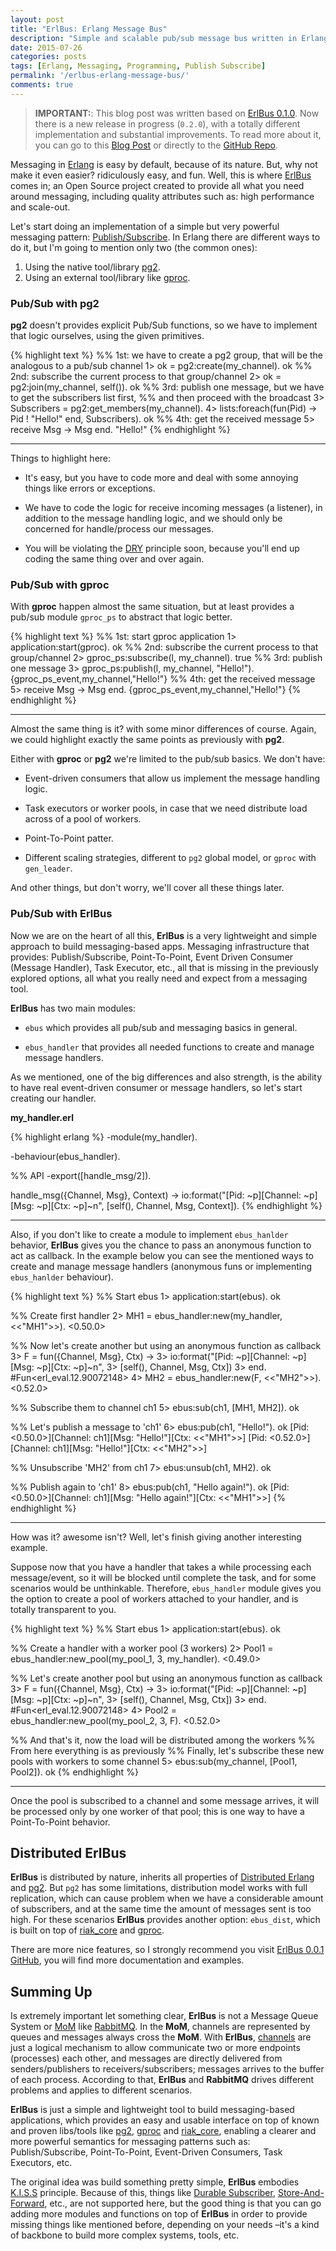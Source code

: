 ```yaml
---
layout: post
title: "ErlBus: Erlang Message Bus"
description: "Simple and scalable pub/sub message bus written in Erlang"
date: 2015-07-26
categories: posts
tags: [Erlang, Messaging, Programming, Publish Subscribe]
permalink: '/erlbus-erlang-message-bus/'
comments: true
---
```


> **IMPORTANT:**: This blog post was written based on [ErlBus 0.1.0](https://github.com/cabol/erlbus/tree/0.1.0). Now there is a new release in progress (`0.2.0`), with a totally different implementation and substantial improvements. To read more about it, you can go to this [Blog Post](http://cabol.github.io/posts/2016/01/13/distributed-scalable-pubsub-in-erlang.html) or directly to the [GitHub Repo](https://github.com/cabol/erlbus).
<!--more-->

Messaging in [Erlang](http://www.erlang.org) is easy by default, because of its nature. But, why not make it even easier? ridiculously easy, and fun. Well, this is where [ErlBus](https://github.com/cabol/erlbus/tree/0.1.0) comes in; an Open Source project created to provide all what you need around messaging, including quality attributes such as: high performance and scale-out.

Let's start doing an implementation of a simple but very powerful messaging pattern: [Publish/Subscribe](http://www.enterpriseintegrationpatterns.com/PublishSubscribeChannel.html). In Erlang there are different ways to do it, but I'm going to mention only two (the common ones):

1. Using the native tool/library [pg2](http://erlang.org/doc/man/pg2.html).
2. Using an external tool/library like [gproc](https://github.com/uwiger/gproc).

### Pub/Sub with pg2

**pg2** doesn't provides explicit Pub/Sub functions, so we have to implement that logic ourselves, using the given primitives.

{% highlight text %}
%% 1st: we have to create a pg2 group, that will be the analogous to a pub/sub channel
1> ok = pg2:create(my_channel).
ok
%% 2nd: subscribe the current process to that group/channel
2> ok = pg2:join(my_channel, self()).
ok
%% 3rd: publish one message, but we have to get the subscribers list first,
%% and then proceed with the broadcast
3> Subscribers = pg2:get_members(my_channel).
4> lists:foreach(fun(Pid) -> Pid ! "Hello!" end, Subscribers).
ok
%% 4th: get the received message
5> receive Msg -> Msg end.
"Hello!"
{% endhighlight %}

---

Things to highlight here:

- It's easy, but you have to code more and deal with some annoying things like errors or exceptions.

- We have to code the logic for receive incoming messages (a listener), in addition to the message handling logic, and we should only be concerned for handle/process our messages.

- You will be violating the [DRY](https://en.wikipedia.org/wiki/Don%27t_repeat_yourself) principle soon, because you'll end up coding the same thing over and over again.

### Pub/Sub with gproc

With **gproc** happen almost the same situation, but at least provides a pub/sub module `gproc_ps` to abstract that logic better.

{% highlight text %}
%% 1st: start gproc application
1> application:start(gproc).
ok
%% 2nd: subscribe the current process to that group/channel
2> gproc_ps:subscribe(l, my_channel).
true
%% 3rd: publish one message
3> gproc_ps:publish(l, my_channel, "Hello!").
{gproc_ps_event,my_channel,"Hello!"}
%% 4th: get the received message
5> receive Msg -> Msg end.
{gproc_ps_event,my_channel,"Hello!"}
{% endhighlight %}

---

Almost the same thing is it? with some minor differences of course. Again, we could highlight exactly the same points as previously with **pg2**.

Either with **gproc** or **pg2** we're limited to the pub/sub basics. We don't have:

- Event-driven consumers that allow us implement the message handling logic.

- Task executors or worker pools, in case that we need distribute load across of a pool of workers.

- Point-To-Point patter.

- Different scaling strategies, different to `pg2` global model, or `gproc` with `gen_leader`.

And other things, but don't worry, we'll cover all these things later.

### Pub/Sub with ErlBus

Now we are on the heart of all this, **ErlBus** is a very lightweight and simple approach to build messaging-based apps. Messaging infrastructure that provides: Publish/Subscribe, Point-To-Point, Event Driven Consumer (Message Handler), Task Executor, etc., all that is missing in the previously explored options, all what you really need and expect from a messaging tool.

**ErlBus** has two main modules:

- `ebus` which provides all pub/sub and messaging basics in general.

- `ebus_handler` that provides all needed functions to create and manage message handlers.

As we mentioned, one of the big differences and also strength, is the ability to have real event-driven consumer or message handlers, so let's start creating our handler.

**my_handler.erl**

{% highlight erlang %}
-module(my_handler).

-behaviour(ebus_handler).

%% API
-export([handle_msg/2]).

handle_msg({Channel, Msg}, Context) ->
  io:format("[Pid: ~p][Channel: ~p][Msg: ~p][Ctx: ~p]~n",
            [self(), Channel, Msg, Context]).
{% endhighlight %}

---

Also, if you don't like to create a module to implement `ebus_hanlder` behavior, **ErlBus** gives you the chance to pass an anonymous function to act as callback. In the example below you can see the mentioned ways to create and manage message handlers (anonymous funs or implementing `ebus_hanlder` behaviour).


{% highlight text %}
%% Start ebus
1> application:start(ebus).
ok

%% Create first handler
2> MH1 = ebus_handler:new(my_handler, <<"MH1">>).
<0.50.0>

%% Now let's create another but using an anonymous function as callback
3> F = fun({Channel, Msg}, Ctx) ->
3>       io:format("[Pid: ~p][Channel: ~p][Msg: ~p][Ctx: ~p]~n",
3>                 [self(), Channel, Msg, Ctx])
3>     end.
#Fun<erl_eval.12.90072148>
4> MH2 = ebus_handler:new(F, <<"MH2">>).
<0.52.0>

%% Subscribe them to channel ch1
5> ebus:sub(ch1, [MH1, MH2]).
ok

%% Let's publish a message to 'ch1'
6> ebus:pub(ch1, "Hello!").
ok
[Pid: <0.50.0>][Channel: ch1][Msg: "Hello!"][Ctx: <<"MH1">>]
[Pid: <0.52.0>][Channel: ch1][Msg: "Hello!"][Ctx: <<"MH2">>]

%% Unsubscribe 'MH2' from ch1
7> ebus:unsub(ch1, MH2).
ok

%% Publish again to 'ch1'
8> ebus:pub(ch1, "Hello again!").
ok
[Pid: <0.50.0>][Channel: ch1][Msg: "Hello again!"][Ctx: <<"MH1">>]
{% endhighlight %}

---

How was it? awesome isn't? Well, let's finish giving another interesting example.

Suppose now that you have a handler that takes a while processing each message/event, so it will be blocked until complete the task, and for some scenarios would be unthinkable. Therefore, `ebus_handler` module gives you the option to create a pool of workers attached to your handler, and is totally transparent to you.

{% highlight text %}
%% Start ebus
1> application:start(ebus).
ok

%% Create a handler with a worker pool (3 workers)
2> Pool1 = ebus_handler:new_pool(my_pool_1, 3, my_handler).
<0.49.0>

%% Let's create another pool but using an anonymous function as callback
3> F = fun({Channel, Msg}, Ctx) ->
3>       io:format("[Pid: ~p][Channel: ~p][Msg: ~p][Ctx: ~p]~n",
3>                 [self(), Channel, Msg, Ctx])
3>     end.
#Fun<erl_eval.12.90072148>
4> Pool2 = ebus_handler:new_pool(my_pool_2, 3, F).
<0.52.0>

%% And that's it, now the load will be distributed among the workers
%% From here everything is as previously
%% Finally, let's subscribe these new pools with workers to some channel
5> ebus:sub(my_channel, [Pool1, Pool2]).
ok
{% endhighlight %}

---

Once the pool is subscribed to a channel and some message arrives, it will be processed only by one worker of that pool; this is one way to have a Point-To-Point behavior.

## Distributed ErlBus

**ErlBus** is distributed by nature, inherits all properties of [Distributed Erlang](http://www.erlang.org/doc/reference_manual/distributed.html) and [pg2](http://erlang.org/doc/man/pg2.html). But `pg2` has some limitations, distribution model works with full replication, which can cause problem when we have a considerable amount of subscribers, and at the same time the amount of messages sent is too high. For these scenarios **ErlBus** provides another option: `ebus_dist`, which is built on top of [riak_core](https://github.com/basho/riak_core) and [gproc](https://github.com/uwiger/gproc).

There are more nice features, so I strongly recommend you visit [ErlBus 0.0.1 GitHub](https://github.com/cabol/erlbus/tree/0.1.0), you will find more documentation and examples.

## Summing Up

Is extremely important let something clear, **ErlBus** is not a Message Queue System or [MoM](https://en.wikipedia.org/wiki/Message-oriented_middleware) like [RabbitMQ](https://www.rabbitmq.com/). In the **MoM**, channels are represented by queues and messages always cross the **MoM**. With **ErlBus**, [channels](http://www.enterpriseintegrationpatterns.com/MessageChannel.html) are just a logical mechanism to allow communicate two or more endpoints (processes) each other, and messages are directly delivered from senders/publishers to receivers/subscribers; messages arrives to the buffer of each process. According to that, **ErlBus** and **RabbitMQ** drives different problems and applies to different scenarios.

**ErlBus** is just a simple and lightweight tool to build messaging-based applications, which provides an easy and usable interface on top of known and proven libs/tools like [pg2](http://erlang.org/doc/man/pg2.html), [gproc](https://github.com/uwiger/gproc) and [riak_core](https://github.com/basho/riak_core), enabling a clearer and more powerful semantics for messaging patterns such as: Publish/Subscribe, Point-To-Point, Event-Driven Consumers, Task Executors, etc.

The original idea was build something pretty simple, **ErlBus** embodies [K.I.S.S](https://en.wikipedia.org/wiki/KISS_principle) principle. Because of this, things like [Durable Subscriber](http://www.enterpriseintegrationpatterns.com/DurableSubscription.html), [Store-And-Forward](http://www.enterpriseintegrationpatterns.com/Introduction.html), etc., are not supported here, but the good thing is that you can go adding more modules and functions on top of **ErlBus** in order to provide missing things like mentioned before, depending on your needs –it's a kind of backbone to build more complex systems, tools, etc.
